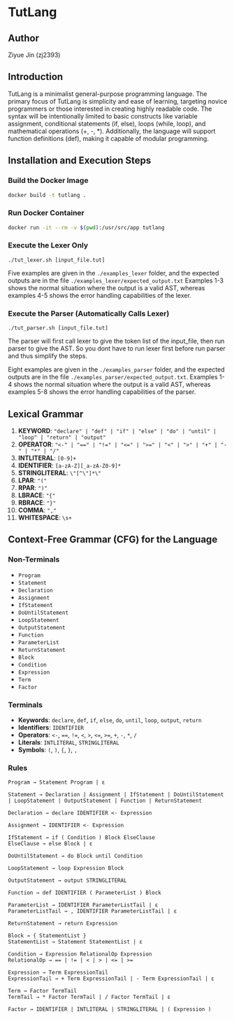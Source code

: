 # TutLang

## Author
Ziyue Jin (zj2393)

## Introduction
TutLang is a minimalist general-purpose programming language. The primary focus of TutLang is
simplicity and ease of learning, targeting novice programmers or those interested in creating highly
readable code. The syntax will be intentionally limited to basic constructs like variable assignment,
conditional statements (if, else), loops (while, loop), and mathematical operations (+, -, *). Additionally,
the language will support function definitions (def), making it capable of modular programming.

## Installation and Execution Steps

### Build the Docker Image

```bash
docker build -t tutlang .
```

### Run Docker Container

```bash
docker run -it --rm -v $(pwd):/usr/src/app tutlang
```

### Execute the Lexer Only

```./tut_lexer.sh [input_file.tut]```

Five examples are given in the `./examples_lexer` folder, and the expected outputs are in the file `./examples_lexer/expected_output.txt` Examples 1-3 shows the normal situation where the output is a valid AST, whereas examples 4-5 shows the error handling capabilities of the lexer.

### Execute the Parser (Automatically Calls Lexer)

```./tut_parser.sh [input_file.tut]```

The parser will first call lexer to give the token list of the input_file, then run parser to give the AST. So you dont have to run lexer first before run parser and thus simplify the steps.

Eight examples are given in the `./examples_parser` folder, and the expected outputs are in the file `./examples_parser/expected_output.txt`. Examples 1-4 shows the normal situation where the output is a valid AST, whereas examples 5-8 shows the error handling capabilities of the parser.


## Lexical Grammar

1. **KEYWORD**: `"declare" | "def" | "if" | "else" | "do" | "until" | "loop" | "return" | "output"`
2. **OPERATOR**: `"<-" | "==" | "!=" | "<=" | ">=" | "<" | ">" | "+" | "-" | "*" | "/"`
3. **INTLITERAL**: `[0-9]+`
4. **IDENTIFIER**: `[a-zA-Z][_a-zA-Z0-9]*`
5. **STRINGLITERAL**: `\"[^\"]*\"`
6. **LPAR**: `"("`
7. **RPAR**: `")"`
8. **LBRACE**: `"{"`
9. **RBRACE**: `"}"`
10. **COMMA**: `","`
11. **WHITESPACE**: `\s+`

## Context-Free Grammar (CFG) for the Language

### Non-Terminals
- `Program`
- `Statement`
- `Declaration`
- `Assignment`
- `IfStatement`
- `DoUntilStatement`
- `LoopStatement`
- `OutputStatement`
- `Function`
- `ParameterList`
- `ReturnStatement`
- `Block`
- `Condition`
- `Expression`
- `Term`
- `Factor`

### Terminals
- **Keywords**: `declare`, `def`, `if`, `else`, `do`, `until`, `loop`, `output`, `return`
- **Identifiers**: `IDENTIFIER`
- **Operators**: `<-`, `==`, `!=`, `<`, `>`, `<=`, `>=`, `+`, `-`, `*`, `/`
- **Literals**: `INTLITERAL`, `STRINGLITERAL`
- **Symbols**: `(`, `)`, `{`, `}`, `,`

### Rules
```
Program → Statement Program | ε

Statement → Declaration | Assignment | IfStatement | DoUntilStatement | LoopStatement | OutputStatement | Function | ReturnStatement

Declaration → declare IDENTIFIER <- Expression

Assignment → IDENTIFIER <- Expression

IfStatement → if ( Condition ) Block ElseClause  
ElseClause → else Block | ε

DoUntilStatement → do Block until Condition

LoopStatement → loop Expression Block

OutputStatement → output STRINGLITERAL

Function → def IDENTIFIER ( ParameterList ) Block

ParameterList → IDENTIFIER ParameterListTail | ε  
ParameterListTail → , IDENTIFIER ParameterListTail | ε

ReturnStatement → return Expression

Block → { StatementList }  
StatementList → Statement StatementList | ε

Condition → Expression RelationalOp Expression  
RelationalOp → == | != | < | > | <= | >=

Expression → Term ExpressionTail  
ExpressionTail → + Term ExpressionTail | - Term ExpressionTail | ε

Term → Factor TermTail  
TermTail → * Factor TermTail | / Factor TermTail | ε

Factor → IDENTIFIER | INTLITERAL | STRINGLITERAL | ( Expression )
```